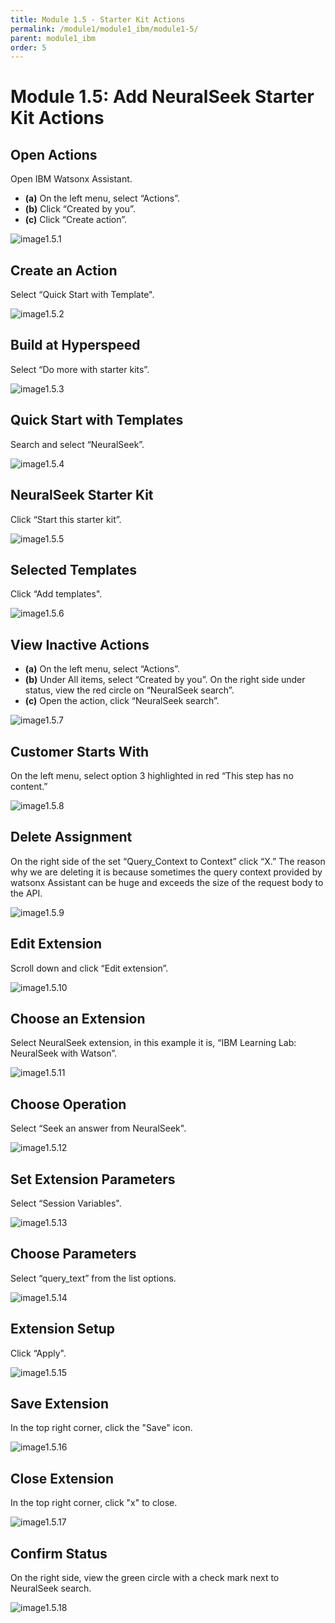 ```yaml
---
title: Module 1.5 - Starter Kit Actions
permalink: /module1/module1_ibm/module1-5/
parent: module1_ibm
order: 5
---
```


# Module 1.5: Add NeuralSeek Starter Kit Actions

## Open Actions

Open IBM Watsonx Assistant. 
- **(a)** On the left menu, select “Actions”.
- **(b)** Click “Created by you”.
- **(c)** Click “Create action”.

![image1.5.1](images/image1.5.1.png)

## Create an Action

Select “Quick Start with Template".

![image1.5.2](images/image1.5.2.png)

## Build at Hyperspeed

Select “Do more with starter kits”.

![image1.5.3](images/image1.5.3.png)

## Quick Start with Templates

Search and select “NeuralSeek”.

![image1.5.4](images/image1.5.4.png)

## NeuralSeek Starter Kit

Click “Start this starter kit”.

![image1.5.5](images/image1.5.5.png)

## Selected Templates

Click “Add templates".

![image1.5.6](images/image1.5.6.png)

## View Inactive Actions

- **(a)** On the left menu, select “Actions”.
- **(b)** Under All items, select “Created by you”. On the right side under status, view the red circle on “NeuralSeek search”.
- **(c)** Open the action, click “NeuralSeek search”.

![image1.5.7](images/image1.5.7.png)

## Customer Starts With

On the left menu, select option 3 highlighted in red “This step has no content.”

![image1.5.8](images/image1.5.8.png)

## Delete Assignment

On the right side of the set “Query_Context to Context” click “X.” 
The reason why we are deleting it is because sometimes the query context provided by watsonx Assistant can be huge and exceeds the size of the request body to the API.

![image1.5.9](images/image1.5.9.png)

## Edit Extension

Scroll down and click “Edit extension”. 

![image1.5.10](images/image1.5.10.png)

## Choose an Extension

Select NeuralSeek extension, in this example it is, “IBM Learning Lab: NeuralSeek with Watson”.

![image1.5.11](images/image1.5.11.png)

## Choose Operation

Select “Seek an answer from NeuralSeek".

![image1.5.12](images/image1.5.12.png)

## Set Extension Parameters

Select “Session Variables".

![image1.5.13](images/image1.5.13.png)

## Choose Parameters

Select “query_text” from the list options.

![image1.5.14](images/image1.5.14.png)

## Extension Setup

Click “Apply".

![image1.5.15](images/image1.5.15.png)

## Save Extension

In the top right corner, click the "Save" icon.

![image1.5.16](images/image1.5.16.png) 

## Close Extension

In the top right corner, click "x" to close. 

![image1.5.17](images/image1.5.17.png)

## Confirm Status

On the right side, view the green circle with a check mark next to NeuralSeek search.

![image1.5.18](images/image1.5.18.png)
